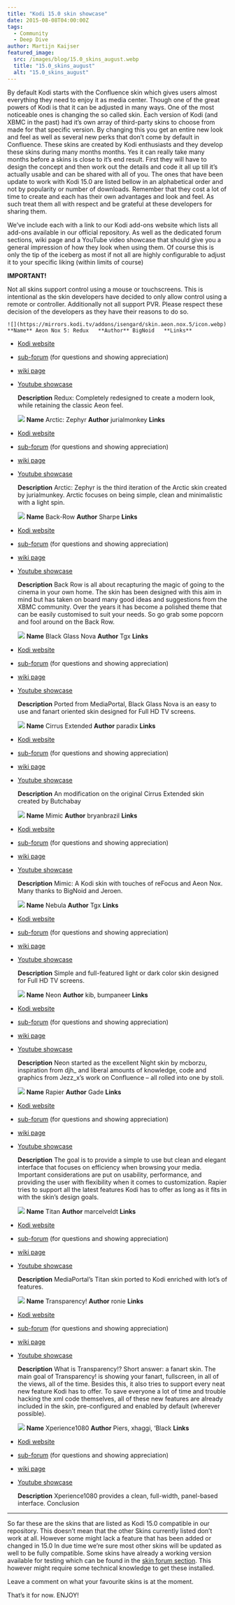 ```yaml
---
title: "Kodi 15.0 skin showcase"
date: 2015-08-08T04:00:00Z
tags:
  - Community
  - Deep Dive
author: Martijn Kaijser
featured_image:
  src: /images/blog/15.0_skins_august.webp
  title: "15.0_skins_august"
  alt: "15.0_skins_august"
---
```


By default Kodi starts with the Confluence skin which gives users almost everything they need to enjoy it as media center. Though one of the great powers of Kodi is that it can be adjusted in many ways. One of the most noticeable ones is changing the so called skin. Each version of Kodi (and XBMC in the past) had it’s own array of third-party skins to choose from made for that specific version. By changing this you get an entire new look and feel as well as several new perks that don’t come by default in Confluence. These skins are created by Kodi enthusiasts and they develop these skins during many months months. Yes it can really take many months before a skins is close to it’s end result. First they will have to design the concept and then work out the details and code it all up till it’s actually usable and can be shared with all of you. The ones that have been update to work with Kodi 15.0 are listed bellow in an alphabetical order and not by popularity or number of downloads. Remember that they cost a lot of time to create and each has their own advantages and look and feel. As such treat them all with respect and be grateful at these developers for sharing them.

We’ve include each with a link to our Kodi add-ons website which lists all add-ons available in our official repository. As well as the dedicated forum sections, wiki page and a YouTube video showcase that should give you a general impression of how they look when using them. Of course this is only the tip of the iceberg as most if not all are highly configurable to adjust it to your specific liking (within limits of course)

**IMPORTANT!**

Not all skins support control using a mouse or touchscreens. This is intentional as the skin developers have decided to only allow control using a remote or controller. Additionally not all support PVR. Please respect these decision of the developers as they have their reasons to do so.

    ![](https://mirrors.kodi.tv/addons/isengard/skin.aeon.nox.5/icon.webp) **Name** Aeon Nox 5: Redux   **Author** BigNoid   **Links**

- [Kodi website](/addons)
- [sub-forum](https://forum.kodi.tv/forumdisplay.php?fid=142) (for questions and showing appreciation)
- [wiki page](https://kodi.wiki/view/Add-on:Aeon_Nox)
- [Youtube showcase](https://www.youtube.com/watch?v=rBz4QCM9NIs)

  **Description** Redux: Completely redesigned to create a modern look, while retaining the classic Aeon feel.

  ![](https://mirrors.kodi.tv/addons/isengard/skin.arctic.zephyr/icon.webp) **Name** Arctic: Zephyr **Author** jurialmonkey **Links**

- [Kodi website](/addons)
- [sub-forum](https://forum.kodi.tv/forumdisplay.php?fid=221) (for questions and showing appreciation)
- [wiki page](https://kodi.wiki/view/Add-on:Arctic:_Zephyr)
- [Youtube showcase](https://www.youtube.com/watch?v=rMzXmX4RCes)

  **Description** Arctic: Zephyr is the third iteration of the Arctic skin created by jurialmunkey. Arctic focuses on being simple, clean and minimalistic with a light spin.

  ![](https://mirrors.kodi.tv/addons/isengard/skin.back-row/icon.webp) **Name** Back-Row **Author** Sharpe **Links**

- [Kodi website](/show/skin.back-row)
- [sub-forum](https://forum.kodi.tv/forumdisplay.php?fid=127) (for questions and showing appreciation)
- [wiki page](https://kodi.wiki/view/Add-on:Back_Row)
- [Youtube showcase](https://www.youtube.com/watch?v=sm6CU5K6OWA)

  **Description** Back Row is all about recapturing the magic of going to the cinema in your own home. The skin has been designed with this aim in mind but has taken on board many good ideas and suggestions from the XBMC community. Over the years it has become a polished theme that can be easily customised to suit your needs. So go grab some popcorn and fool around on the Back Row.

  ![](https://mirrors.kodi.tv/addons/isengard/skin.blackglassnova/icon.webp) **Name** Black Glass Nova **Author** Tgx **Links**

- [Kodi website](/addon/skins/black-glass-nova)
- [sub-forum](https://forum.kodi.tv/forumdisplay.php?fid=208) (for questions and showing appreciation)
- [wiki page](https://kodi.wiki/view/Add-on:Black_Glass_Nova)
- [Youtube showcase](https://www.youtube.com/watch?v=dxbijwL5efQ)

  **Description** Ported from MediaPortal, Black Glass Nova is an easy to use and fanart oriented skin designed for Full HD TV screens.

  ![](https://mirrors.kodi.tv/addons/isengard/skin.cirrus.extended/icon.webp) **Name** Cirrus Extended **Author** paradix **Links**

- [Kodi website](/show/skin.cirrus.extended)
- [sub-forum](https://forum.kodi.tv/forumdisplay.php?fid=133) (for questions and showing appreciation)
- [wiki page](https://kodi.wiki/view/Add-on:Cirrus_Extended)
- [Youtube showcase](https://www.youtube.com/watch?v=q2wj87BXxcU)

  **Description** An modification on the original Cirrus Extended skin created by Butchabay

  ![](https://mirrors.kodi.tv/addons/isengard/skin.mimic/icon.webp) **Name** Mimic **Author** bryanbrazil **Links**

- [Kodi website](/addon/skins/mimic)
- [sub-forum](https://forum.kodi.tv/forumdisplay.php?fid=218) (for questions and showing appreciation)
- [wiki page](https://kodi.wiki/index.php?title=Add-on:Mimic)
- [Youtube showcase](https://www.youtube.com/watch?v=RGfpbUWVkgQ)

  **Description** Mimic: A Kodi skin with touches of reFocus and Aeon Nox. Many thanks to BigNoid and Jeroen.

  ![](https://mirrors.kodi.tv/addons/isengard/skin.nebula/icon.webp) **Name** Nebula **Author** Tgx **Links**

- [Kodi website](/addon/skins/nebula)
- [sub-forum](https://forum.kodi.tv/forumdisplay.php?fid=211) (for questions and showing appreciation)
- [wiki page](https://kodi.wiki/index.php?title=Add-on:Nebula)
- [Youtube showcase](https://www.youtube.com/watch?v=NAg_XVAHmic)

  **Description** Simple and full-featured light or dark color skin designed for Full HD TV screens.

  ![](https://mirrors.kodi.tv/addons/isengard/skin.neon/icon.webp) **Name** Neon **Author** kib, bumpaneer **Links**

- [Kodi website](/show/skin.neon)
- [sub-forum](https://forum.kodi.tv/forumdisplay.php?fid=139) (for questions and showing appreciation)
- [wiki page](https://kodi.wiki/index.php?title=Add-on:Neon)
- [Youtube showcase](https://www.youtube.com/watch?v=2yfWgOb2lyM)

  **Description** Neon started as the excellent Night skin by mcborzu, inspiration from djh\_ and liberal amounts of knowledge, code and graphics from Jezz_x’s work on Confluence – all rolled into one by stoli.

  ![](https://mirrors.kodi.tv/addons/isengard/skin.rapier/icon.webp) **Name** Rapier **Author** Gade **Links**

- [Kodi website](/addon/skins/rapier)
- [sub-forum](https://forum.kodi.tv/forumdisplay.php?fid=120) (for questions and showing appreciation)
- [wiki page](https://kodi.wiki/index.php?title=Add-on:Rapier)
- [Youtube showcase](https://www.youtube.com/watch?v=CZQWrJYgTa0)

  **Description** The goal is to provide a simple to use but clean and elegant interface that focuses on efficiency when browsing your media. Important considerations are put on usability, performance, and providing the user with flexibility when it comes to customization. Rapier tries to support all the latest features Kodi has to offer as long as it fits in with the skin’s design goals.

  ![](https://mirrors.kodi.tv/addons/helix/skin.titan/icon.webp) **Name** Titan **Author** marcelveldt **Links**

- [Kodi website](/addons)
- [sub-forum](https://forum.kodi.tv/forumdisplay.php?fid=212) (for questions and showing appreciation)
- [wiki page](https://kodi.wiki/view/Add-on:Titan_MediaBrowser)
- [Youtube showcase](https://www.youtube.com/watch?v=HbwG7ZuBrDU)

  **Description** MediaPortal’s Titan skin ported to Kodi enriched with lot’s of features.

  ![](https://mirrors.kodi.tv/addons/isengard/skin.transparency/icon.webp) **Name** Transparency! **Author** ronie **Links**

- [Kodi website](/addon/skins/transparency)
- [sub-forum](https://forum.kodi.tv/forumdisplay.php?fid=115) (for questions and showing appreciation)
- [wiki page](https://kodi.wiki/index.php?title=Add-on:Transparency!)
- [Youtube showcase](https://www.youtube.com/watch?v=45RRLaPErAQ)

  **Description** What is Transparency!? Short answer: a fanart skin. The main goal of Transparency! is showing your fanart, fullscreen, in all of the views, all of the time. Besides this, it also tries to support every neat new feature Kodi has to offer. To save everyone a lot of time and trouble hacking the xml code themselves, all of these new features are already included in the skin, pre-configured and enabled by default (wherever possible).

  ![](https://mirrors.kodi.tv/addons/isengard/skin.xperience1080/icon.webp) **Name** Xperience1080 **Author** Piers, xhaggi, ‘Black **Links**

- [Kodi website](/addon/skins/xperience1080)
- [sub-forum](https://forum.kodi.tv/forumdisplay.php?fid=197) (for questions and showing appreciation)
- [wiki page](https://kodi.wiki/index.php?title=Add-on:Xperience1080)
- [Youtube showcase](https://www.youtube.com/watch?v=2qF5OZmgd98)

  **Description** Xperience1080 provides a clean, full-width, panel-based interface. Conclusion

---

So far these are the skins that are listed as Kodi 15.0 compatible in our repository. This doesn’t mean that the other Skins currently listed don’t work at all. However some might lack a feature that has been added or changed in 15.0 In due time we’re sure most other skins will be updated as well to be fully compatible. Some skins have already a working version available for testing which can be found in the [skin forum section](https://forum.kodi.tv/forumdisplay.php?fid=67). This however might require some technical knowledge to get these installed.

Leave a comment on what your favourite skins is at the moment.

That’s it for now. ENJOY!

